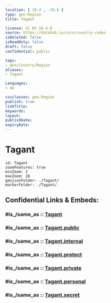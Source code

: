 ```yaml
---
location: [ 18.4 , -10.6 ] 
type: geo-Region
title: Tagant

license: CC BY-SA 4.0
source: https://datahub.io/core/country-codes
isDeleted: false
isReadOnly: false
draft: false
confidential: public

tags:
- geo/Country/Region
aliases:
- Tagant

Languages:
- de

cssclasses: geo-Region
publish: true
linkTitle: 
keywords: 
layout: 
publishDate: 
expiryDate: 
---
```


# Tagant

```leaflet
id: Tagant
zoomFeatures: true 
minZoom: 2 
maxZoom: 18
geojsonFolder: ./Tagant/
markerFolder: ./Tagant/
```


## Confidential Links & Embeds: 

### #is_/same_as :: [Tagant](/_Standards/Earth/Continent/Africa/Africa~West/Mauritania/Regions~Mauritania/Tagant.md) 

### #is_/same_as :: [Tagant.public](/_public/Earth/Continent/Africa/Africa~West/Mauritania/Regions~Mauritania/Tagant.public.md) 

### #is_/same_as :: [Tagant.internal](/_internal/Earth/Continent/Africa/Africa~West/Mauritania/Regions~Mauritania/Tagant.internal.md) 

### #is_/same_as :: [Tagant.protect](/_protect/Earth/Continent/Africa/Africa~West/Mauritania/Regions~Mauritania/Tagant.protect.md) 

### #is_/same_as :: [Tagant.private](/_private/Earth/Continent/Africa/Africa~West/Mauritania/Regions~Mauritania/Tagant.private.md) 

### #is_/same_as :: [Tagant.personal](/_personal/Earth/Continent/Africa/Africa~West/Mauritania/Regions~Mauritania/Tagant.personal.md) 

### #is_/same_as :: [Tagant.secret](/_secret/Earth/Continent/Africa/Africa~West/Mauritania/Regions~Mauritania/Tagant.secret.md)

